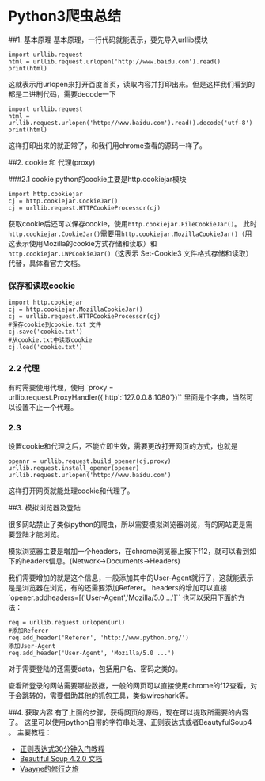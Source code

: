 # Python3爬虫总结

##1. 基本原理
基本原理，一行代码就能表示，要先导入urllib模块

    import urllib.request
    html = urllib.request.urlopen('http://www.baidu.com').read()
    print(html)

这就表示用urlopen来打开百度首页，读取内容并打印出来。但是这样我们看到的都是二进制代码，需要decode一下

    import urllib.request
    html = urllib.request.urlopen('http://www.baidu.com').read().decode('utf-8')
    print(html)

这样打印出来的就正常了，和我们用chrome查看的源码一样了。

##2. cookie 和 代理(proxy)

###2.1 cookie
python的cookie主要是http.cookiejar模块

    import http.cookiejar
    cj = http.cookiejar.CookieJar()
    cj = urllib.request.HTTPCookieProcessor(cj)

获取cookie后还可以保存cookie，使用`http.cookiejar.FileCookieJar()`。
此时`http.cookiejar.CookieJar()`需要用`http.cookiejar.MozillaCookieJar()`（用这表示使用Mozilla的cookie方式存储和读取）和`http.cookiejar.LWPCookieJar()`（这表示 Set-Cookie3 文件格式存储和读取）代替，具体看官方文档。

### 保存和读取cookie

    import http.cookiejar
    cj = http.cookiejar.MozillaCookieJar()
    cj = urllib.request.HTTPCookieProcessor(cj)
    #保存cookie到cookie.txt 文件
    cj.save('cookie.txt')
    #从cookie.txt中读取cookie
    cj.load('cookie.txt')

### 2.2 代理

有时需要使用代理，使用
`proxy = urllib.request.ProxyHandler({'http':'127.0.0.8:1080'})``
里面是个字典，当然可以设置不止一个代理。

### 2.3
设置cookie和代理之后，不能立即生效，需要更改打开网页的方式，也就是

    opennr = urllib.request.build_opener(cj,proxy)
    urllib.request.install_opener(opener)
    urllib.request.urlopen('http://www.baidu.com')

这样打开网页就能处理cookie和代理了。

##3. 模拟浏览器及登陆

很多网站禁止了类似python的爬虫，所以需要模拟浏览器浏览，有的网站更是需要登陆才能浏览。

模拟浏览器主要是增加一个headers，在chrome浏览器上按下f12，就可以看到如下的headers信息。(Network->Documents->Headers)

我们需要增加的就是这个信息，一般添加其中的User-Agent就行了，这就能表示是是浏览器在浏览，有的还需要添加Referer。
headers的增加可以直接
`opener.addheaders=[('User-Agent','Mozilla/5.0 ...']``
也可以采用下面的方法：

    req = urllib.request.urlopen(url)
    #添加Referer
    req.add_header('Referer', 'http://www.python.org/')
    添加User-Agent
    req.add_header('User-Agent', 'Mozilla/5.0 ...')

对于需要登陆的还需要data，包括用户名、密码之类的。

查看所登录的网站需要哪些数据，一般的网页可以直接使用chrome的f12查看，对于会跳转的，需要借助其他的抓包工具，类似wireshark等。

##4. 获取内容
有了上面的步骤，获得网页的源码，现在可以提取所需要的内容了。
这里可以使用python自带的字符串处理、正则表达式或者BeautyfulSoup4 。
主要教程：

- [正则表达式30分钟入门教程](http://deerchao.net/tutorials/regex/regex.htm)
- [Beautiful Soup 4.2.0 文档](http://www.crummy.com/software/BeautifulSoup/bs4/doc/index.zh.html#beautiful-soup-4-2-0)
- [Vaayne的修行之旅](http://www.vaayne.com/2015/12/08/ciowstpdg000eyt3l737tei1z/)